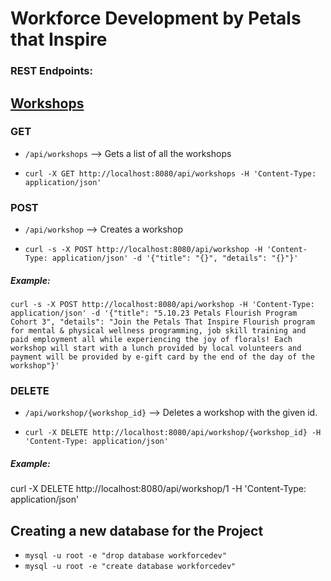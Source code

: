 # Workforce Development by Petals that Inspire

### REST Endpoints:
## <ins>Workshops</ins>
### GET
* `/api/workshops` --> Gets a list of all the workshops

* `curl -X GET http://localhost:8080/api/workshops -H 'Content-Type: application/json'`
 
### POST
* `/api/workshop` --> Creates a workshop

* `curl -s -X POST http://localhost:8080/api/workshop -H 'Content-Type: application/json' -d '{"title": "{}", "details": "{}"}'`

##### Example:

`curl -s -X POST http://localhost:8080/api/workshop -H 'Content-Type: application/json' -d '{"title": "5.10.23 Petals Flourish Program Cohort 3", "details": "Join the Petals That Inspire Flourish program for mental & physical wellness programming, job skill training and paid employment all while experiencing the joy of florals! Each workshop will start with a lunch provided by local volunteers and payment will be provided by e-gift card by the end of the day of the workshop"}'`


### DELETE
* `/api/workshop/{workshop_id}` --> Deletes a workshop with the given id.

* `curl -X DELETE http://localhost:8080/api/workshop/{workshop_id} -H 'Content-Type: application/json'`

##### Example:

curl -X DELETE http://localhost:8080/api/workshop/1 -H 'Content-Type: application/json'

## Creating a new database for the Project
* `mysql -u root -e "drop database workforcedev"`
* `mysql -u root -e "create database workforcedev"`